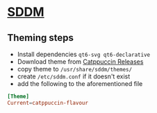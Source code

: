 # [SDDM](https://github.com/catppuccin/sddm)

## Theming steps

- Install dependencies `qt6-svg qt6-declarative`
- Download theme from [Catppuccin Releases](https://github.com/catppuccin/sddm/releases)
- copy theme to `/usr/share/sddm/themes/`
- create `/etc/sddm.conf` if it doesn't exist
- add the following to the aforementioned file

```toml
[Theme]
Current=catppuccin-flavour
```
